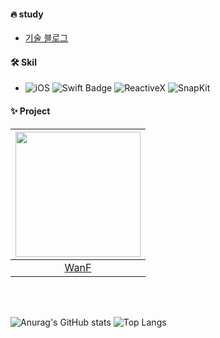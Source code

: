 
#### :fire: study
- [기술 블로그](https://88yhtserof.tistory.com)

#### 🛠️ Skil
- ![iOS](https://img.shields.io/badge/iOS-000000?style=flat-square&logo=Apple&logoColor=white)
![Swift Badge](https://img.shields.io/badge/Swift-FA7343?style=flat-square&logo=Swift&logoColor=white)
![ReactiveX](https://img.shields.io/badge/RxSwift-B7178C?style=flat-square&logo=ReactiveX&logoColor=white)
![SnapKit](https://img.shields.io/badge/SnapKit-52B0E7?style=flat-square&logo=suckless&logoColor=white)

#### :sparkles: Project
| <img width="200" height="200" src="https://github.com/WanF-Project/WanF-Project-iOS/assets/65601189/8daa61d5-9b72-4b1e-a054-16f22656d725"> |
|:---------:|
| [WanF](https://github.com/WanF-Project/WanF-Project-iOS) |

<br>

\
![Anurag's GitHub stats](https://github-readme-stats.vercel.app/api?username=88yhtserof&show_icons=true&title_color=6A5ACD&text_color=483D8B&icon_color=FFD700)
![Top Langs](https://github-readme-stats.vercel.app/api/top-langs/?username=88yhtserof&layout=compact&title_color=6A5ACD)
